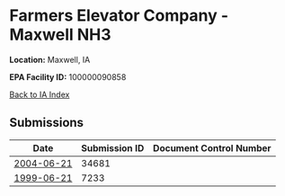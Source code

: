 # Farmers Elevator Company - Maxwell NH3

**Location:** Maxwell, IA

**EPA Facility ID:** 100000090858

[Back to IA Index](../../index.md)

## Submissions

| Date | Submission ID | Document Control Number |
|------|--------------|-------------------------|
| [2004-06-21](submissions/34681.md) | 34681 |  |
| [1999-06-21](submissions/7233.md) | 7233 |  |
